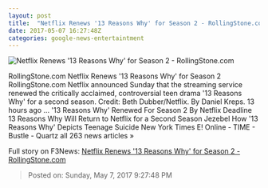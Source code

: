 ```yaml
---
layout: post
title:  "Netflix Renews '13 Reasons Why' for Season 2 - RollingStone.com"
date: 2017-05-07 16:27:48Z
categories: google-news-entertaintment
---
```


![Netflix Renews '13 Reasons Why' for Season 2 - RollingStone.com](http://img.wennermedia.com/social/tcdthre_ec028_h-d37bf6dd-035e-4468-914e-04418f600b9a.jpg)

RollingStone.com Netflix Renews '13 Reasons Why' for Season 2 RollingStone.com Netflix announced Sunday that the streaming service renewed the critically acclaimed, controversial teen drama '13 Reasons Why' for a second season. Credit: Beth Dubber/Netflix. By Daniel Kreps. 13 hours ago ... '13 Reasons Why' Renewed For Season 2 By Netflix Deadline 13 Reasons Why Will Return to Netflix for a Second Season Jezebel How '13 Reasons Why' Depicts Teenage Suicide New York Times E! Online - TIME - Bustle - Quartz all 263 news articles »


Full story on F3News: [Netflix Renews '13 Reasons Why' for Season 2 - RollingStone.com](http://www.f3nws.com/n/CZ2DuD)

> Posted on: Sunday, May 7, 2017 9:27:48 PM
